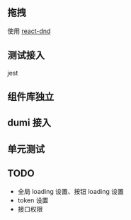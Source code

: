 ## 拖拽

使用 [react-dnd](https://react-dnd.github.io/react-dnd/about)

## 测试接入

jest

## 组件库独立

## dumi 接入

## 单元测试

## TODO

- 全局 loading 设置、按钮 loading 设置
- token 设置
- 接口权限
